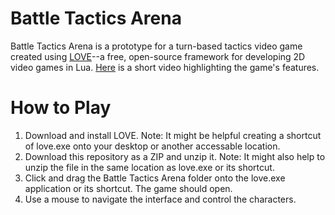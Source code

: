 # Battle Tactics Arena
Battle Tactics Arena is a prototype for a turn-based tactics video game created using [LOVE](https://love2d.org/)--a free, open-source framework for developing 2D video games in Lua.
[Here](https://www.youtube.com/watch?v=pvOW3pUVcGA&t=2s) is a short video highlighting the game's features.

# How to Play
1. Download and install LOVE. Note: It might be helpful creating a shortcut of love.exe onto your desktop or another accessable location.
2. Download this repository as a ZIP and unzip it. Note: It might also help to unzip the file in the same location as love.exe or its shortcut.
3. Click and drag the Battle Tactics Arena folder onto the love.exe application or its shortcut. The game should open.
4. Use a mouse to navigate the interface and control the characters. 
